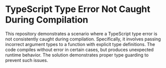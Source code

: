 # TypeScript Type Error Not Caught During Compilation

This repository demonstrates a scenario where a TypeScript type error is not consistently caught during compilation.  Specifically, it involves passing incorrect argument types to a function with explicit type definitions.  The code compiles without error in certain cases, but produces unexpected runtime behavior.  The solution demonstrates proper type guarding to prevent such issues.